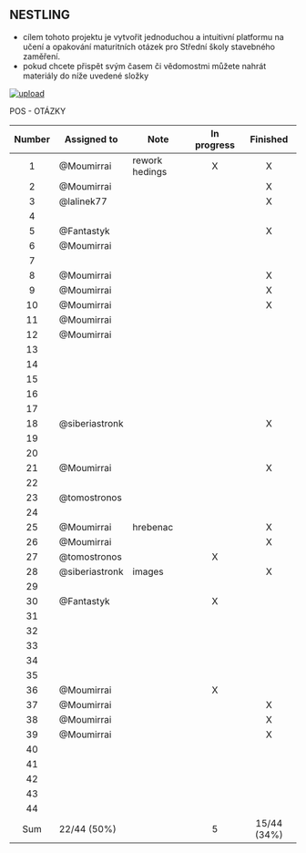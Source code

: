 ## NESTLING

- cílem tohoto projektu je vytvořit jednoduchou a intuitivní platformu na učení a opakování maturitních otázek pro Střední školy stavebného zaměření.
- pokud chcete přispět svým časem či vědomostmi můžete nahrát materiály do níže uvedené složky

[![upload](https://i.postimg.cc/vBFCNyGj/button-nahrat.png)](https://mega.nz/megadrop/kqKInvroV94)

POS - OTÁZKY

| Number | Assigned to    | Note           | In progress |  Finished   |
| :----: | -------------- | -------------- | :---------: | :---------: |
|   1    | @Moumirrai     | rework hedings |      X      |      X      |
|   2    | @Moumirrai     |                |             |      X      |
|   3    | @lalinek77     |                |             |      X      |
|   4    |                |                |             |             |
|   5    | @Fantastyk     |                |             |      X      |
|   6    | @Moumirrai     |                |             |             |
|   7    |                |                |             |             |
|   8    | @Moumirrai     |                |             |      X      |
|   9    | @Moumirrai     |                |             |      X      |
|   10   | @Moumirrai     |                |             |      X      |
|   11   | @Moumirrai     |                |             |             |
|   12   | @Moumirrai     |                |             |             |
|   13   |                |                |             |             |
|   14   |                |                |             |             |
|   15   |                |                |             |             |
|   16   |                |                |             |             |
|   17   |                |                |             |             |
|   18   | @siberiastronk |                |             |      X      |
|   19   |                |                |             |             |
|   20   |                |                |             |             |
|   21   | @Moumirrai     |                |             |      X      |
|   22   |                |                |             |             |
|   23   | @tomostronos   |                |             |             |
|   24   |                |                |             |             |
|   25   | @Moumirrai     | hrebenac       |             |      X      |
|   26   | @Moumirrai     |                |             |      X      |
|   27   | @tomostronos   |                |      X      |             |
|   28   | @siberiastronk | images         |             |      X      |
|   29   |                |                |             |             |
|   30   | @Fantastyk     |                |      X      |             |
|   31   |                |                |             |             |
|   32   |                |                |             |             |
|   33   |                |                |             |             |
|   34   |                |                |             |             |
|   35   |                |                |             |             |
|   36   | @Moumirrai     |                |      X      |             |
|   37   | @Moumirrai     |                |             |      X      |
|   38   | @Moumirrai     |                |             |      X      |
|   39   | @Moumirrai     |                |             |      X      |
|   40   |                |                |             |             |
|   41   |                |                |             |             |
|   42   |                |                |             |             |
|   43   |                |                |             |             |
|   44   |                |                |             |             |
|  Sum   | 22/44 (50%)    |                |      5      | 15/44 (34%) |
